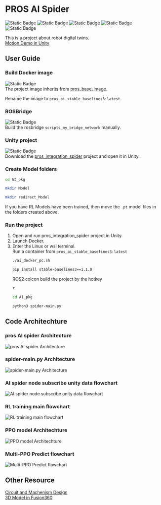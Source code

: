 # PROS AI Spider

![Static Badge](https://img.shields.io/badge/ROS2-green)
![Static Badge](https://img.shields.io/badge/Unity-black)
![Static Badge](https://img.shields.io/badge/python3-blue)
![Static Badge](https://img.shields.io/badge/docker-blue)
![Static Badge](https://img.shields.io/badge/websocket-purple)  

This is a project about robot digital twins.  
[Motion Demo in Unity](https://youtu.be/rl5G2wjM3S0)


## User Guide

### Build Docker image
![Static Badge](https://img.shields.io/badge/docker-blue)  
The project image inherits from  [pros_base_image](https://github.com/screamlab/pros_base_image/blob/main/README.md).  

Rename the image to  `pros_ai_stable_baselines3:latest`.

### ROSBridge
![Static Badge](https://img.shields.io/badge/ROS2-green)  
Build the rosbridge `scripts_my_bridge_network` manually.

### Unity project
![Static Badge](https://img.shields.io/badge/Unity-black)  
Download the [pros_integration_spider](https://paia-tech.synology.me:8943/pros/pros_integration_spider#) project and open it in Unity.

### Create Model folders
```bash
cd AI_pkg
```
```bash
mkdir Model
```
```bash
mkdir redirect_Model
```
If you have RL Models have been trained, then move the `.pt` model files in the folders created above. 

### Run the project
1.  Open and run pros_integration_spider project in Unity.
2.  Launch Docker.
3.  Enter the Linux or wsl terminal.  
    Run a container from `pros_ai_stable_baselines3:latest`
    ```bash
    ./ai_docker_pc.sh
    ``` 
    ```bash
    pip install stable-baselines3==1.1.0
    ```
    ROS2 colcon build the project by the hotkey
    ```bash
    r
    ```  
    ```bash
    cd AI_pkg
    ```  
    ```bash
    python3 spider-main.py
    ```  


## Code Architechture
### pros AI spider Architecture
![pros AI spider Architecture](https://github.com/roger20415/pros_AI_spider/blob/develop/diagram/pros_AI%20spider%20Architecture.drawio.png)


### spider-main.py Architecture
![spider-main.py Architecture](https://github.com/roger20415/pros_AI_spider/blob/develop/diagram/spider-main.drawio.png)

### AI spider node subscribe unity data flowchart
![AI spider node subscribe unity data flowchart](https://github.com/roger20415/pros_AI_spider/blob/develop/diagram/AI%20spider%20node%20subscribe%20unity%20data.drawio.png)

### RL training main flowchart
![RL training main flowchart](https://github.com/roger20415/pros_AI_spider/blob/develop/diagram/RL%20training%20main.drawio.png)

### PPO model Architechture
![PPO model Architechture](https://github.com/roger20415/pros_AI_spider/blob/develop/diagram/PPO.drawio.png)

### Multi-PPO Predict flowchart
![Multi-PPO Predict flowchart](https://github.com/roger20415/pros_AI_spider/blob/develop/diagram/Multi-PPO_predict.drawio.png)


## Other Resource
[Circuit and Machenism Design](https://drive.google.com/drive/folders/139djy3Gg4i-CpHx8RhV_BGYDbM0R4fZM?usp=sharing)  
[3D Model in Fusion360](https://a360.co/4enicxd)